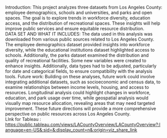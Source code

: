 Introduction: This project analyzes three datasets from Los Angeles County: employee demographics, schools and universities, and parks and open spaces. The goal is to explore trends in workforce diversity, education access, and the distribution of recreational spaces. These insights will help improve public services and ensure equitable resource distribution.                                                                                                                             
DATA SET AND WHAT IT INCLUDES:  The data used in this analysis was downloaded from various public sources related to Los Angeles County. The employee demographics dataset provided insights into workforce diversity, while the educational institutions dataset highlighted access to schools. Additionally, the parks dataset examined the distribution and quality of recreational facilities. Some new variables were created to enhance insights. Additionally, data types had to be adjusted, particularly for date and categorical fields, to ensure compatibility with the analysis tools.
Future work: Building on these analyses, future work could involve integrating additional datasets, such as socioeconomic and census data, to examine relationships between income levels, housing, and access to resources. Longitudinal analysis could highlight changes in workforce, education, and park usage over time, while geospatial analysis would visually map resource allocation, revealing areas that may need targeted improvement. These future directions will provide a more comprehensive perspective on public resources across Los Angeles County.  
 LInk for Tableau : https://public.tableau.com/views/LACountyOverview/LACountyOverview?:language=en-US&:sid=&:display_count=n&:origin=viz_share_link
